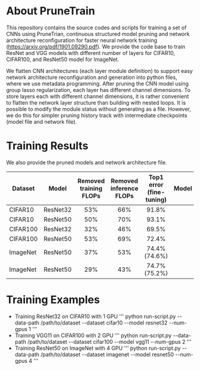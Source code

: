 # About PruneTrain

This repository contains the source codes and scripts for training a set of CNNs using PruneTrian, continuous structured model pruning and network architecture reconfiguration for faster neural network training (https://arxiv.org/pdf/1901.09290.pdf). We provide the code base to train ResNet and VGG models with different number of layers for CIFAR10, CIFAR100, and ResNet50 model for ImageNet.

We flatten CNN architectures (each layer module definition) to support easy network architecture reconfiguration and generation into python files, where we use metadata programming. After pruning the CNN model using group lasso regularization, each layer has different channel dimensions. To store layers each with different channel dimensions, it is rather convenient to flatten the network layer structure than building with nested loops. It is possible to modify the module status without generating as a file. However, we do this for simpler pruning history track with intermediate checkpoints (model file and network file).

# Training Results

We also provide the pruned models and network architecture file.

| Dataset        | Model           | Removed training FLOPs | Removed inference FLOPs  | Top1 error (fine-tuning) | Model | Network architecture |
|----------------|:---------------:|:----------------------:|:------------------------:|:------------:|:-----:|:--------------------:|
| CIFAR10        | ResNet32        | 53%                    |   66%                    | 91.8%        |       |                      |
| CIFAR10        | ResNet50        | 50%                    |   70%                    | 93.1%        |       |                      |
| CIFAR100       | ResNet32        | 32%                    |   46%                    | 69.5%        |       |                      |
| CIFAR100       | ResNet50        | 53%                    |   69%                    | 72.4%        |       |                      |
| ImageNet       | ResNet50        | 37%                    |   53%                    | 74.4%(74.6%) |       |                      |
| ImageNet       | ResNet50        | 29%                    |   43%                    | 74.7%(75.2%) |       |                      |


# Training Examples

* Training ResNet32 on CIFAR10 with 1 GPU
'''
python run-script.py --data-path /path/to/dataset --dataset cifar10 --model resnet32 --num-gpus 1
'''
* Training VGG11 on CIFAR100 with 2 GPU
'''
python run-script.py --data-path /path/to/dataset --dataset cifar100 --model vgg11 --num-gpus 2
'''
* Training ResNet50 on ImageNet with 4 GPU
'''
python run-script.py --data-path /path/to/dataset --dataset imagenet --model resnet50 --num-gpus 4
'''

